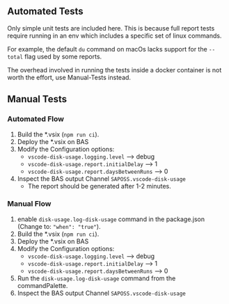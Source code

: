 ## Automated Tests

Only simple unit tests are included here.
This is because full report tests require running in an env which includes
a specific set of linux commands.

For example, the default `du` command on macOs lacks support for the `--total` flag used by
some reports.

The overhead involved in running the tests inside a docker container
is not worth the effort, use Manual-Tests instead.

## Manual Tests

### Automated Flow

1. Build the \*.vsix (`npm run ci`).
2. Deploy the \*.vsix on BAS
3. Modify the Configuration options:
   - `vscode-disk-usage.logging.level` --> debug
   - `vscode-disk-usage.report.initialDelay` --> 1
   - `vscode-disk-usage.report.daysBetweenRuns` --> 0
4. Inspect the BAS output Channel `SAPOSS.vscode-disk-usage`
   - The report should be generated after 1-2 minutes.

### Manual Flow

1. enable `disk-usage.log-disk-usage` command in the package.json (Change to: `"when": "true"`).
2. Build the \*.vsix (`npm run ci`).
3. Deploy the \*.vsix on BAS
4. Modify the Configuration options:
   - `vscode-disk-usage.logging.level` --> debug
   - `vscode-disk-usage.report.initialDelay` --> 1
   - `vscode-disk-usage.report.daysBetweenRuns` --> 0
5. Run the `disk-usage.log-disk-usage` command from the commandPalette.
6. Inspect the BAS output Channel `SAPOSS.vscode-disk-usage`
